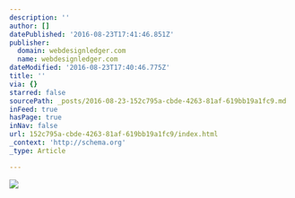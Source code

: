 ```yaml
---
description: ''
author: []
datePublished: '2016-08-23T17:41:46.851Z'
publisher:
  domain: webdesignledger.com
  name: webdesignledger.com
dateModified: '2016-08-23T17:40:46.775Z'
title: ''
via: {}
starred: false
sourcePath: _posts/2016-08-23-152c795a-cbde-4263-81af-619bb19a1fc9.md
inFeed: true
hasPage: true
inNav: false
url: 152c795a-cbde-4263-81af-619bb19a1fc9/index.html
_context: 'http://schema.org'
_type: Article

---
```

![](https://tpc.googlesyndication.com/simgad/17399189436003032477)